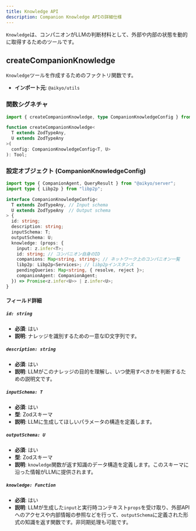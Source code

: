 ```yaml
---
title: Knowledge API
description: Companion Knowledge APIの詳細仕様
---
```


`Knowledge`は、コンパニオンがLLMの判断材料として、外部や内部の状態を動的に取得するためのツールです。

## createCompanionKnowledge

`Knowledge`ツールを作成するためのファクトリ関数です。

- **インポート元**: `@aikyo/utils`

### 関数シグネチャ

```typescript
import { createCompanionKnowledge, type CompanionKnowledgeConfig } from "@aikyo/utils";

function createCompanionKnowledge<
  T extends ZodTypeAny,
  U extends ZodTypeAny
>(
  config: CompanionKnowledgeConfig<T, U>
): Tool;
```

### 設定オブジェクト (CompanionKnowledgeConfig)

```typescript
import type { CompanionAgent, QueryResult } from "@aikyo/server";
import type { Libp2p } from "libp2p";

interface CompanionKnowledgeConfig<
  T extends ZodTypeAny, // Input schema
  U extends ZodTypeAny  // Output schema
> {
  id: string;
  description: string;
  inputSchema: T;
  outputSchema: U;
  knowledge: (props: {
    input: z.infer<T>;
    id: string; // コンパニオン自身のID
    companions: Map<string, string>; // ネットワーク上のコンパニオン一覧
    libp2p: Libp2p<Services>; // libp2pインスタンス
    pendingQueries: Map<string, { resolve, reject }>;
    companionAgent: CompanionAgent;
  }) => Promise<z.infer<U>> | z.infer<U>;
}
```

#### フィールド詳細

##### `id: string`

- **必須**: はい
- **説明**: ナレッジを識別するための一意なID文字列です。

##### `description: string`

- **必須**: はい
- **説明**: LLMがこのナレッジの目的を理解し、いつ使用すべきかを判断するための説明文です。

##### `inputSchema: T`

- **必須**: はい
- **型**: Zodスキーマ
- **説明**: LLMに生成してほしいパラメータの構造を定義します。

##### `outputSchema: U`

- **必須**: はい
- **型**: Zodスキーマ
- **説明**: `knowledge`関数が返す知識のデータ構造を定義します。このスキーマに沿った情報がLLMに提供されます。

##### `knowledge: Function`

- **必須**: はい
- **説明**: LLMが生成した`input`と実行時コンテキスト`props`を受け取り、外部APIへのアクセスや内部情報の参照などを行って、`outputSchema`に定義された形式の知識を返す関数です。非同期処理も可能です。